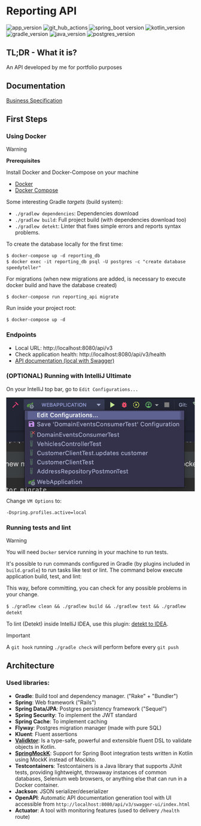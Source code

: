 # Reporting API

![app_version](https://img.shields.io/badge/version-1.0.0-blue.svg?cacheSeconds=2592000) 
![git_hub_actions](https://github.com/DavidVasconcelos/reporting-api/actions/workflows/main.yml/badge.svg) 
![spring_boot version](https://img.shields.io/badge/SpringBoot-3.3.3-8BC34A) 
![kotlin_version](https://img.shields.io/badge/Kotlin-1.9.23-E24462) 
![gradle_version](https://img.shields.io/badge/Gradle-8.6-209BC4) 
![java_version](https://img.shields.io/badge/Java-21-f89820) 
![postgres_version](https://img.shields.io/badge/Postgres-16.2-0f5887)

## TL;DR - What it is?

An API developed by me for portfolio purposes

## Documentation

[Business Specification](https://github.com/DavidVasconcelos/reporting-api/blob/master/docs/reporting-api.pdf)

## First Steps

### Using Docker

> [!WARNING]
> **Prerequisites**
> 
> Install Docker and Docker-Compose on your machine

* [Docker][]
* [Docker Compose][]

[Docker]: https://docs.docker.com/install/ "About Docker CE"
[Docker Compose]: https://docs.docker.com/compose/install/#install-compose "Install Docker Compose"

Some interesting Gradle *targets* (build system):

* `./gradlew dependencies`: Dependencies download
* `./gradlew build`: Full project build (with dependencies download too)
* `./gradlew detekt`: Linter that fixes simple errors and reports syntax problems.


To create the database locally for the first time:

    $ docker-compose up -d reporting_db    
    $ docker exec -it reporting_db psql -U postgres -c "create database speedyteller"

For migrations (when new migrations are added, is necessary to execute docker build and have the database created)

    $ docker-compose run reporting_api migrate

Run inside your project root:

    $ docker-compose up -d

### Endpoints

* Local URL: http://localhost:8080/api/v3
* Check application health: http://localhost:8080/api/v3/health
* [API documentation (local with Swagger)](http://localhost:8080/api/v3/swagger-ui/index.html)


### (OPTIONAL) Running with IntelliJ Ultimate

On your IntelliJ top bar, go to `Edit Configurations...`

![image](images/intellij-configure-top-bar.png)

Change `VM Options` to:

```
-Dspring.profiles.active=local
```

### Running tests and lint

> [!WARNING]
> You will need `Docker` service running in your machine to run tests.

It's possible to run commands configured in Gradle (by plugins included in `build.gradle`) to run tasks like test or lint. The command below execute application build, test, and lint:

This way, before committing, you can check for any possible problems in your change.

`$ ./gradlew clean && ./gradlew build && ./gradlew test && ./gradlew detekt`

To lint (Detekt) inside IntelliJ IDEA, use this plugin: [detekt to IDEA](https://plugins.jetbrains.com/plugin/10761-detekt).

> [!IMPORTANT]  
> A `git hook` running `./gradle check` will perform before every `git push` 

## Architecture

### Used libraries:

* **Gradle**: Build tool and dependency manager. ("Rake" + "Bundler")
* **Spring**: Web framework ("Rails")
* **Spring Data/JPA**: Postgres persistency framework ("Sequel")
* **Spring Security**: To implement the JWT standard
* **Spring Cache**: To implement caching
* **Flyway**: Postgres migration manager (made with pure SQL)
* **Kluent**: Fluent assertions
* **[Validktor](https://github.com/valiktor/valiktor)**: Is a type-safe, powerful and extensible fluent DSL to validate objects in Kotlin.
* **[SpringMockK](https://github.com/Ninja-Squad/springmockk)**: Support for Spring Boot integration tests written in Kotlin using MockK instead of Mockito.
* **Testcontainers**: Testcontainers is a Java library that supports JUnit tests, providing lightweight, throwaway instances of common databases, Selenium web browsers, or anything else that can run in a Docker container.
* **Jackson**: JSON serializer/deserializer
* **OpenAPI**: Automatic API documentation generation tool with UI accessible from `http://localhost:8080/api/v3/swagger-ui/index.html`
* **Actuator**: A tool with monitoring features (used to delivery `/health` route)
